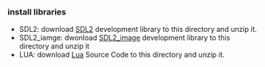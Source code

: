 ### install libraries

* SDL2: download [SDL2](http://www.libsdl.org/release/SDL2-devel-2.0.14-mingw.tar.gz) development library to this directory and unzip it.
* SDL2_iamge: dwonload [SDL2_image](http://www.libsdl.org/projects/SDL_image/release/SDL2_image-devel-2.0.5-mingw.tar.gz) development library to this directory and unzip it
* LUA: download [Lua](http://www.lua.org/ftp/lua-5.4.3.tar.gz) Source Code to this directory and unzip it.
